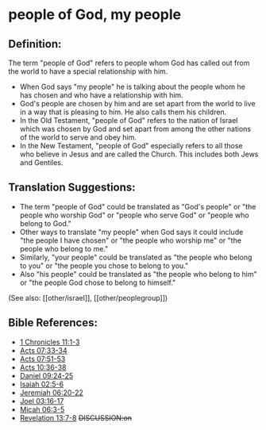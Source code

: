 # people of God, my people #

## Definition: ##

The term "people of God" refers to people whom God has called out from the world to have a special relationship with him.

* When God says "my people" he is talking about the people whom he has chosen and who have a relationship with him.
* God's people are chosen by him and are set apart from the world to live in a way that is pleasing to him. He also calls them his children.
* In the Old Testament, "people of God" refers to the nation of Israel which was chosen by God and set apart from among the other nations of the world to serve and obey him.
* In the New Testament, "people of God" especially refers to all those who believe in Jesus and are called the Church. This includes both Jews and Gentiles.

## Translation Suggestions: ##

* The term "people of God" could be translated as "God's people" or "the people who worship God" or "people who serve God" or "people who belong to God."
* Other ways to translate "my people" when God says it could include "the people I have chosen" or "the people who worship me" or "the people who belong to me."
* Similarly, "your people"  could be translated as "the people who belong to you" or "the people you chose to belong to you."
* Also "his people" could be translated as "the people who belong to him" or "the people God chose to belong to himself."

(See also: [[other/israel]], [[other/peoplegroup]])
## Bible References: ##

* [1 Chronicles 11:1-3](en/tn/1ch/help/11/01)
* [Acts 07:33-34](en/tn/act/help/07/33)
* [Acts 07:51-53](en/tn/act/help/07/51)
* [Acts 10:36-38](en/tn/act/help/10/36)
* [Daniel 09:24-25](en/tn/dan/help/09/24)
* [Isaiah 02:5-6](en/tn/isa/help/02/05)
* [Jeremiah 06:20-22](en/tn/jer/help/06/20)
* [Joel 03:16-17](en/tn/jol/help/03/16)
* [Micah 06:3-5](en/tn/mic/help/06/03)
* [Revelation 13:7-8](en/tn/rev/help/13/07)
~~DISCUSSION:on~~